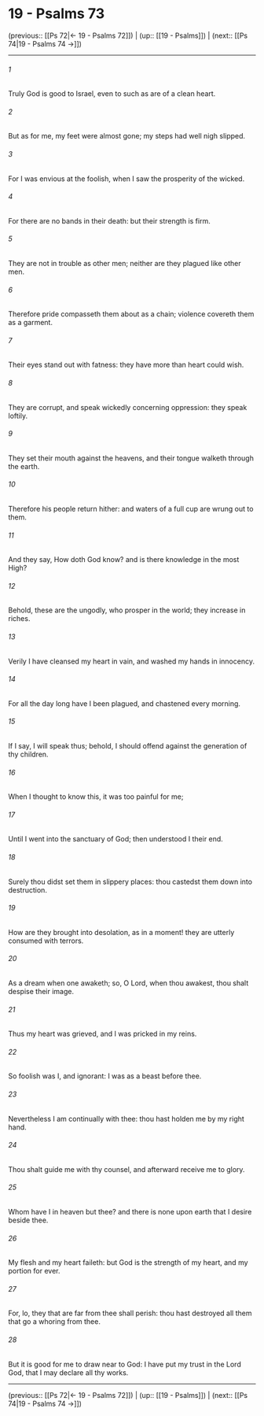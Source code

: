# 19 - Psalms 73

(previous:: [[Ps 72|← 19 - Psalms 72]]) | (up:: [[19 - Psalms]]) | (next:: [[Ps 74|19 - Psalms 74 →]])

***


###### 1 
Truly God is good to Israel, even to such as are of a clean heart. 

###### 2 
But as for me, my feet were almost gone; my steps had well nigh slipped. 

###### 3 
For I was envious at the foolish, when I saw the prosperity of the wicked. 

###### 4 
For there are no bands in their death: but their strength is firm. 

###### 5 
They are not in trouble as other men; neither are they plagued like other men. 

###### 6 
Therefore pride compasseth them about as a chain; violence covereth them as a garment. 

###### 7 
Their eyes stand out with fatness: they have more than heart could wish. 

###### 8 
They are corrupt, and speak wickedly concerning oppression: they speak loftily. 

###### 9 
They set their mouth against the heavens, and their tongue walketh through the earth. 

###### 10 
Therefore his people return hither: and waters of a full cup are wrung out to them. 

###### 11 
And they say, How doth God know? and is there knowledge in the most High? 

###### 12 
Behold, these are the ungodly, who prosper in the world; they increase in riches. 

###### 13 
Verily I have cleansed my heart in vain, and washed my hands in innocency. 

###### 14 
For all the day long have I been plagued, and chastened every morning. 

###### 15 
If I say, I will speak thus; behold, I should offend against the generation of thy children. 

###### 16 
When I thought to know this, it was too painful for me; 

###### 17 
Until I went into the sanctuary of God; then understood I their end. 

###### 18 
Surely thou didst set them in slippery places: thou castedst them down into destruction. 

###### 19 
How are they brought into desolation, as in a moment! they are utterly consumed with terrors. 

###### 20 
As a dream when one awaketh; so, O Lord, when thou awakest, thou shalt despise their image. 

###### 21 
Thus my heart was grieved, and I was pricked in my reins. 

###### 22 
So foolish was I, and ignorant: I was as a beast before thee. 

###### 23 
Nevertheless I am continually with thee: thou hast holden me by my right hand. 

###### 24 
Thou shalt guide me with thy counsel, and afterward receive me to glory. 

###### 25 
Whom have I in heaven but thee? and there is none upon earth that I desire beside thee. 

###### 26 
My flesh and my heart faileth: but God is the strength of my heart, and my portion for ever. 

###### 27 
For, lo, they that are far from thee shall perish: thou hast destroyed all them that go a whoring from thee. 

###### 28 
But it is good for me to draw near to God: I have put my trust in the Lord God, that I may declare all thy works.

***

(previous:: [[Ps 72|← 19 - Psalms 72]]) | (up:: [[19 - Psalms]]) | (next:: [[Ps 74|19 - Psalms 74 →]])
